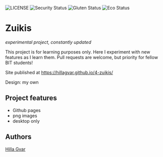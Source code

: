![LICENSE](https://img.shields.io/badge/license-MIT-blue.svg?style=flat-square)
![Security Status](https://img.shields.io/security-headers?label=Security&url=https%3A%2F%2Fgithub.com&style=flat-square)
![Gluten Status](https://img.shields.io/badge/Gluten-Free-green.svg)
![Eco Status](https://img.shields.io/badge/ECO-Friendly-green.svg)

# Zuikis

_experimental project, constantly updated_

This project is for learning purposes only. Here I experiment with new features as I learn them. Pull requests are welcome, but priority for fellow BIT students!

Site published at https://hillagvar.github.io/4-zuikis/

Design: my own

## Project features

- Github pages
- png images
- desktop only

## Authors

[Hilla Gvar](https://github.com/hillagvar)